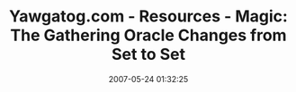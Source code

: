 ---
date: 2007-05-24 01:32:25
link:
  source: delicious
  source_url: https://del.icio.us/roytang
  text: 'Yawgatog.com - Resources - Magic: The Gathering Oracle Changes from Set to
    Set'
  url: http://www.yawgatog.com/resources/oraclechanges/
slug: yawgatog-com-resources-magic-the-gathering-oracle-changes-from-set-to-set
source: delicious
tags:
- magicthegathering
- broken-link
title: 'Yawgatog.com - Resources - Magic: The Gathering Oracle Changes from Set to
  Set'
---
